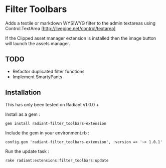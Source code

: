 # Filter Toolbars

Adds a textile or markdown WYSIWYG filter to the admin textareas using Control.TextArea [http://livepipe.net/control/textarea]

If the Clipped asset manager extension is installed then the image button will launch the assets manager.


## TODO

- Refactor duplicated filter functions
- Implement SmartyPants


## Installation

This has only been tested on Radiant v1.0.0 +

Install as a gem :

```
gem install radiant-filter_toolbars-extension
```

Include the gem in your environment.rb :

```
config.gem 'radiant-filter_toolbars-extension', :version => '~> 1.0.1'
```

Run the update task :

```
rake radiant:extensions:filter_toolbars:update
```
